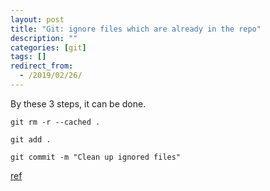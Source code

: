 ```yaml
---
layout: post
title: "Git: ignore files which are already in the repo"
description: ""
categories: [git]
tags: []
redirect_from:
  - /2019/02/26/
---
```



By these 3 steps, it can be done.

`git rm -r --cached .`

`git add .`

`git commit -m "Clean up ignored files"`

[ref](https://www.git-tower.com/learn/git/faq/ignore-tracked-files-in-git
)
